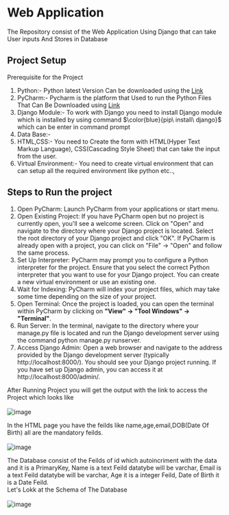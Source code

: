 # Web Application
The Repository consist of the Web Application Using Django that can take User inputs And Stores in Database</br>
## Project Setup
Prerequisite for the Project
1. Python:- Python latest Version Can be downloaded using the [Link](https://www.python.org/downloads/)
2. PyCharm:- Pycharm is the platform that Used to run the Python Files That Can Be Downloaded using [Link](https://www.jetbrains.com/pycharm/download/)
3. Django Module:- To work with Django you need to install Django module which is installed by using command $\color{blue}{pip\ install\ django}$ which can be enter in command prompt 
4. Data Base:-
5. HTML,CSS:- You need to Create the form with HTML(Hyper Text Markup Language), CSS(Cascading Style Sheet) that can take the input from the user.
6. Virtual Environment:- You need to create virtual environment that can can setup all the required environment like python etc..,

## Steps to Run the project
1. Open PyCharm: Launch PyCharm from your applications or start menu.
2. Open Existing Project: If you have PyCharm open but no project is currently open, you'll see a welcome screen. Click on "Open" and navigate to the directory where your Django project is located. Select the root directory of your Django project and click "OK". If PyCharm is already open with a project, you can click on "File" -> "Open" and follow the same process.
3. Set Up Interpreter: PyCharm may prompt you to configure a Python interpreter for the project. Ensure that you select the correct Python interpreter that you want to use for your Django project. You can create a new virtual environment or use an existing one.
4. Wait for Indexing: PyCharm will index your project files, which may take some time depending on the size of your project.
5. Open Terminal: Once the project is loaded, you can open the terminal within PyCharm by clicking on **"View" -> "Tool Windows" -> "Terminal"**.
6. Run Server: In the terminal, navigate to the directory where your manage.py file is located and run the Django development server using the command python manage.py runserver.
7. Access Django Admin: Open a web browser and navigate to the address provided by the Django development server (typically http://localhost:8000/). You should see your Django project running. If you have set up Django admin, you can access it at http://localhost:8000/admin/.

After Running Project you will get the output with the link to access the Project which looks like</br></br>
![image](https://github.com/padalakiran/Web_Application/assets/73814328/665cadcd-019d-48fd-a049-ef128a124d8a)

In the HTML page you have the feilds like name,age,email,DOB(Date Of Birth) all are the mandatory feilds.</br></br>
![image](https://github.com/padalakiran/Web_Application/assets/73814328/6e04b597-eb47-49d6-8cf9-f7b489c93dfe)

The Database consist of the Feilds of id which autoincriment with the data and it is a PrimaryKey, Name is a text Feild datatybe will be varchar, Email is a text Feild datatybe will be varchar, Age it is a integer Feild, Date of Birth it is a Date Feild. </br>
Let's Lokk at the Schema of The Database</br></br>
![image](https://github.com/padalakiran/Web_Application/assets/73814328/30ad8b17-c0c4-42b1-b1f0-de2127705727)
